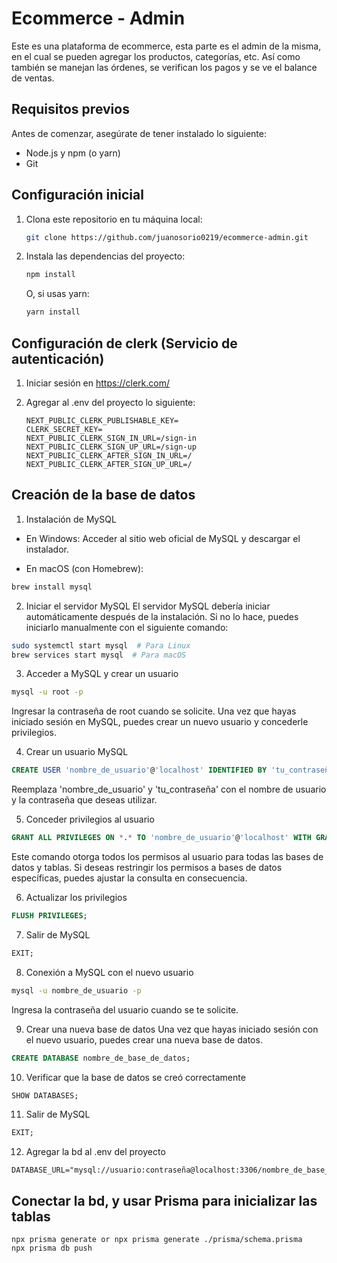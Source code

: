 # Ecommerce - Admin

Este es una plataforma de ecommerce, esta parte es el admin de la misma, en el cual se pueden agregar los productos, categorías, etc. Así como también se manejan las órdenes, se verifican los pagos y se ve el balance de ventas.

## Requisitos previos

Antes de comenzar, asegúrate de tener instalado lo siguiente:

- Node.js y npm (o yarn)
- Git

## Configuración inicial

1. Clona este repositorio en tu máquina local:

    ```bash
    git clone https://github.com/juanosorio0219/ecommerce-admin.git
    ```

2. Instala las dependencias del proyecto:

    ```bash
    npm install
    ```

    O, si usas yarn:

    ```bash
    yarn install
    ```

## Configuración de clerk (Servicio de autenticación)

1. Iniciar sesión en https://clerk.com/

2. Agregar al .env del proyecto lo siguiente:
   ```plaintext
   NEXT_PUBLIC_CLERK_PUBLISHABLE_KEY=
   CLERK_SECRET_KEY=
   NEXT_PUBLIC_CLERK_SIGN_IN_URL=/sign-in
   NEXT_PUBLIC_CLERK_SIGN_UP_URL=/sign-up
   NEXT_PUBLIC_CLERK_AFTER_SIGN_IN_URL=/
   NEXT_PUBLIC_CLERK_AFTER_SIGN_UP_URL=/
   ```

## Creación de la base de datos

1. Instalación de MySQL  

- En Windows:
Acceder al sitio web oficial de MySQL y descargar el instalador.

- En macOS (con Homebrew):
```bash
brew install mysql
```

2. Iniciar el servidor MySQL
El servidor MySQL debería iniciar automáticamente después de la instalación. Si no lo hace, puedes iniciarlo manualmente con el siguiente comando:

```bash
sudo systemctl start mysql  # Para Linux
brew services start mysql  # Para macOS
```
3. Acceder a MySQL y crear un usuario
```bash
mysql -u root -p
```
Ingresar la contraseña de root cuando se solicite. Una vez que hayas iniciado sesión en MySQL, puedes crear un nuevo usuario y concederle privilegios.

4. Crear un usuario MySQL
```sql
CREATE USER 'nombre_de_usuario'@'localhost' IDENTIFIED BY 'tu_contraseña';
```
Reemplaza 'nombre_de_usuario' y 'tu_contraseña' con el nombre de usuario y la contraseña que deseas utilizar.

5. Conceder privilegios al usuario
```sql
GRANT ALL PRIVILEGES ON *.* TO 'nombre_de_usuario'@'localhost' WITH GRANT OPTION;
```
Este comando otorga todos los permisos al usuario para todas las bases de datos y tablas. Si deseas restringir los permisos a bases de datos específicas, puedes ajustar la consulta en consecuencia.

6. Actualizar los privilegios
```sql
FLUSH PRIVILEGES;
```

7. Salir de MySQL
```sql
EXIT;
```

8. Conexión a MySQL con el nuevo usuario
```bash
mysql -u nombre_de_usuario -p
```
Ingresa la contraseña del usuario cuando se te solicite.

9. Crear una nueva base de datos
Una vez que hayas iniciado sesión con el nuevo usuario, puedes crear una nueva base de datos.

```sql
CREATE DATABASE nombre_de_base_de_datos;
```

10. Verificar que la base de datos se creó correctamente
```sql
SHOW DATABASES;
```

11. Salir de MySQL
```sql
EXIT;
```

12. Agregar la bd al .env del proyecto
    
```plaintext
DATABASE_URL="mysql://usuario:contraseña@localhost:3306/nombre_de_base_de_datos"
```

## Conectar la bd, y usar Prisma para inicializar las tablas

```plaintext
npx prisma generate or npx prisma generate ./prisma/schema.prisma 
npx prisma db push
```



   


